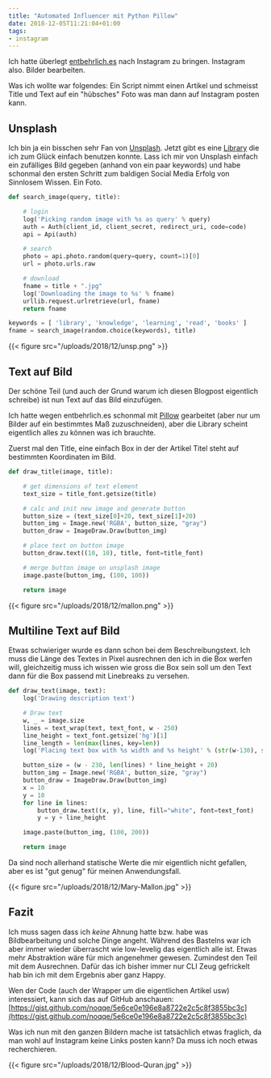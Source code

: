 ```yaml
---
title: "Automated Influencer mit Python Pillow"
date: 2018-12-05T11:21:04+01:00
tags:
- instagram
---
```


Ich hatte überlegt [entbehrlich.es](https://entbehrlich.es) nach Instagram zu
bringen. Instagram also. Bilder bearbeiten.

Was ich wollte war folgendes: Ein Script nimmt einen Artikel und schmeisst
Title und Text auf ein "hübsches" Foto was man dann auf Instagram posten kann.

## Unsplash

Ich bin ja ein bisschen sehr Fan von [Unsplash](https://unsplash.com). Jetzt gibt es eine
[Library](https://github.com/yakupadakli/python-unsplash) die ich zum Glück
einfach benutzen konnte. Lass ich mir von Unsplash einfach ein zufälliges Bild
gegeben (anhand von ein paar keywords) und habe schonmal den ersten Schritt
zum baldigen Social Media Erfolg von Sinnlosem Wissen. Ein Foto.

```python
def search_image(query, title):

    # login
    log('Picking random image with %s as query' % query)
    auth = Auth(client_id, client_secret, redirect_uri, code=code)
    api = Api(auth)

    # search
    photo = api.photo.random(query=query, count=1)[0]
    url = photo.urls.raw

    # download
    fname = title + ".jpg"
    log('Downloading the image to %s' % fname)
    urllib.request.urlretrieve(url, fname)
    return fname

keywords = [ 'library', 'knowledge', 'learning', 'read', 'books' ]
fname = search_image(random.choice(keywords), title)
```

{{< figure src="/uploads/2018/12/unsp.png" >}}

## Text auf Bild

Der schöne Teil (und auch der Grund warum ich diesen Blogpost eigentlich
schreibe) ist nun Text auf das Bild einzufügen.

Ich hatte wegen entbehrlich.es schonmal mit
[Pillow](https://python-pillow.org/) gearbeitet (aber nur um Bilder auf ein
bestimmtes Maß zuzuschneiden), aber die Library scheint eigentlich alles zu
können was ich brauchte.

Zuerst mal den Title, eine einfach Box in der der Artikel Titel steht auf
bestimmten Koordinaten im Bild.

``` python
def draw_title(image, title):

    # get dimensions of text element
    text_size = title_font.getsize(title)

    # calc and init new image and generate button
    button_size = (text_size[0]+20, text_size[1]+20)
    button_img = Image.new('RGBA', button_size, "gray")
    button_draw = ImageDraw.Draw(button_img)

    # place text on button image
    button_draw.text((10, 10), title, font=title_font)

    # merge button image on unsplash image
    image.paste(button_img, (100, 100))

    return image
```

{{< figure src="/uploads/2018/12/mallon.png" >}}

## Multiline Text auf Bild

Etwas schwieriger wurde es dann schon bei dem Beschreibungstext. Ich muss die
Länge des Textes in Pixel ausrechnen den ich in die Box werfen will,
gleichzeitig muss ich wissen wie gross die Box sein soll um den Text dann für
die Box passend mit Linebreaks zu versehen.

``` python
def draw_text(image, text):
    log('Drawing description text')

    # Draw text
    w, _ = image.size
    lines = text_wrap(text, text_font, w - 250)
    line_height = text_font.getsize('hg')[1]
    line_length = len(max(lines, key=len))
    log('Placing text box with %s width and %s height' % (str(w-130), str(line_height + 20)))

    button_size = (w - 230, len(lines) * line_height + 20)
    button_img = Image.new('RGBA', button_size, "gray")
    button_draw = ImageDraw.Draw(button_img)
    x = 10
    y = 10
    for line in lines:
        button_draw.text((x, y), line, fill="white", font=text_font)
        y = y + line_height

    image.paste(button_img, (100, 200))

    return image
```

Da sind noch allerhand statische Werte die mir eigentlich nicht gefallen, aber
es ist "gut genug" für meinen Anwendungsfall.

{{< figure src="/uploads/2018/12/Mary-Mallon.jpg" >}}

## Fazit

Ich muss sagen dass ich _keine_ Ahnung hatte bzw. habe was Bildbearbeitung und
solche Dinge angeht. Während des Bastelns war ich aber immer wieder überrascht
wie low-levelig das eigentlich alle ist. Etwas mehr Abstraktion wäre für mich
angenehmer gewesen. Zumindest den Teil mit dem Ausrechnen. Dafür das ich
bisher immer nur CLI Zeug gefrickelt hab bin ich mit dem Ergebnis aber ganz
Happy.

Wen der Code (auch der Wrapper um die eigentlichen Artikel usw) interessiert,
kann sich das auf GitHub anschauen:
[https://gist.github.com/noqqe/5e6ce0e196e8a8722e2c5c8f3855bc3c](https://gist.github.com/noqqe/5e6ce0e196e8a8722e2c5c8f3855bc3c)

Was ich nun mit den ganzen Bildern mache ist tatsächlich etwas fraglich, da
man wohl auf Instagram keine Links posten kann? Da muss ich noch etwas
recherchieren.

{{< figure src="/uploads/2018/12/Blood-Quran.jpg" >}}
